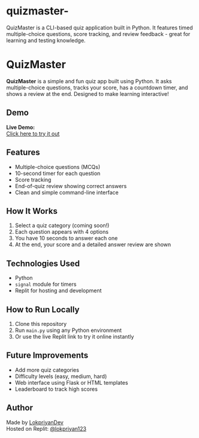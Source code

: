 # quizmaster-
QuizMaster is a CLI-based quiz application built in Python. It features timed multiple-choice questions, score tracking, and review feedback - great for learning and testing knowledge.
# QuizMaster
**QuizMaster** is a simple and fun quiz app built using Python. It asks multiple-choice questions, tracks your score, has a countdown timer, and shows a review at the end. Designed to make learning interactive!

## Demo

**Live Demo:**  
[Click here to try it out](https://4bae37ea-37c2-4bb7-92a6-579d9c40fa14-00-26jm8diaaa0de.worf.replit.dev/)

## Features

- Multiple-choice questions (MCQs)
- 10-second timer for each question
- Score tracking
- End-of-quiz review showing correct answers
- Clean and simple command-line interface

## How It Works

1. Select a quiz category (coming soon!)
2. Each question appears with 4 options
3. You have 10 seconds to answer each one
4. At the end, your score and a detailed answer review are shown

## Technologies Used

- Python
- `signal` module for timers
- Replit for hosting and development

## How to Run Locally

1. Clone this repository
2. Run `main.py` using any Python environment
3. Or use the live Replit link to try it online instantly

## Future Improvements

- Add more quiz categories
- Difficulty levels (easy, medium, hard)
- Web interface using Flask or HTML templates
- Leaderboard to track high scores

## Author

Made by [LokpriyanDev](https://github.com/lokpriyan)  
Hosted on Replit: [@lokpriyan123](https://replit.com/@lokpriyan123)
